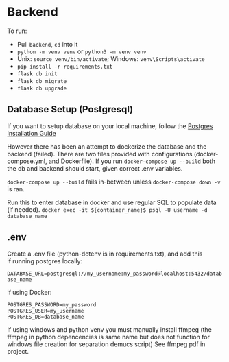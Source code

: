 # Backend

To run:
- Pull `backend`, `cd` into it
- `python -m venv venv` or `python3 -m venv venv`
- Unix: `source venv/bin/activate`; Windows: `venv\Scripts\activate`
- `pip install -r requirements.txt`
- `flask db init`
- `flask db migrate`
- `flask db upgrade`
## Database Setup (Postgresql)

If you want to setup database on your local machine, follow the [Postgres Installation Guide](https://dev.to/techprane/setting-up-postgresql-for-macos-users-step-by-step-instructions-2e30)

However there has been an attempt to dockerize the database and the backend (failed). 
There are two files provided with configurations (docker-compose.yml, and Dockerfile). If you run `docker-compose up --build` both the db and backend should start, given correct .env variables.

`docker-compose up --build` fails in-between unless `docker-compose down -v` is ran.

Run this to enter database in docker and use regular SQL to populate data (if needed). 
`docker exec -it ${container_name}$ psql -U username -d database_name`

## .env

Create a .env file (python-dotenv is in requirements.txt), and add this  
if running postgres locally:  

`DATABASE_URL=postgresql://my_username:my_password@localhost:5432/database_name`  

if using Docker: 
```
POSTGRES_PASSWORD=my_password
POSTGRES_USER=my_username
POSTGRES_DB=database_name
```


If using windows and python venv you must manually install ffmpeg 
(the ffmpeg in python depencencies is same name but does not function for windows file creation for separation demucs script)
See ffmpeg pdf in project.
